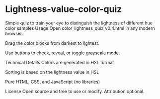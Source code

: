 # Lightness-value-color-quiz
Simple quiz to train your eye to distinguish the lightness of different hue color samples 
Usage
Open color_lightness_quiz_v0.4.html in any modern browser.

Drag the color blocks from darkest to lightest.

Use buttons to check, reveal, or toggle grayscale mode.

Technical Details
Colors are generated in HSL format

Sorting is based on the lightness value in HSL

Pure HTML, CSS, and JavaScript (no libraries)

License
Open source and free to use or modify. Attribution optional.
